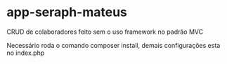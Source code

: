 # app-seraph-mateus
CRUD  de colaboradores feito sem o uso framework  no padrão MVC

Necessário roda o comando composer install, demais configurações esta no index.php
